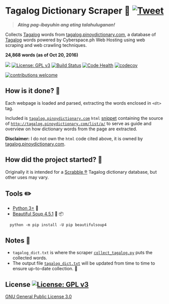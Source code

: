 # Tagalog Dictionary Scraper :ledger:  [![Tweet](https://img.shields.io/twitter/url/http/shields.io.svg?style=social)](https://twitter.com/intent/tweet?text=Check%20out%20Tagalog%20Dictionary%20Scraper!%20Ating%20pag-ibayuhin%20ang%20ating%20talahuluganan.%20%40github%20https://github.com/raymelon/tagalog-dictionary-scraper)

>***Ating pag-ibayuhin ang ating talahuluganan!***

Collects [Tagalog](http://tagaloglang.com/) words from [tagalog.pinoydictionary.com](http://tagalog.pinoydictionary.com/), a database of [Tagalog](http://tagaloglang.com/) words powered by Cyberspace.ph Web Hosting using web scraping and web crawling techniques.

**24,868 words (as of Oct 20, 2016)**

![](https://reposs.herokuapp.com/?path=raymelon/tagalog-dictionary-scraper)
[![License: GPL v3](https://img.shields.io/badge/License-GPL%20v3-blue.svg)](http://www.gnu.org/licenses/gpl-3.0)
[![Build Status](https://travis-ci.org/raymelon/tagalog-dictionary-scraper.svg)](https://travis-ci.org/raymelon/tagalog-dictionary-scraper)
[![Code Health](https://landscape.io/github/raymelon/tagalog-dictionary-scraper/master/landscape.svg?style=flat)](https://landscape.io/github/raymelon/tagalog-dictionary-scraper/master)
[![codecov](https://codecov.io/gh/raymelon/tagalog-dictionary-scraper/branch/master/graph/badge.svg)](https://codecov.io/gh/raymelon/tagalog-dictionary-scraper)

[![contributions welcome](https://img.shields.io/badge/contributions-welcome-brightgreen.svg?style=flat)]()

## How is it done? :muscle:
Each webpage is loaded and parsed, extracting the words enclosed in `<dt>` tag.

Included is [`tagalog.pinoydictionary.com`](http://tagalog.pinoydictionary.com/) `html` [snippet](https://github.com/raymelon/tagalog-dictionary-scraper/blob/master/tagalog.pinoydictionary.com%20html%20snippet.html) containing the source of
[`http://tagalog.pinoydictionary.com/list/a/`](http://tagalog.pinoydictionary.com/list/a/) to serve as guide and overview on how dictionary words from the page are extracted.

**Disclaimer:**
I do not own the `html` code cited above, it is owned by [tagalog.pinoydictionary.com](http://tagalog.pinoydictionary.com/).

## How did the project started? :thought_balloon:
Originally it is intended for a [Scrabble ®](http://www.scrabble.com/) Tagalog dictionary database, but other uses may vary.

## Tools :pencil2:
- [Python 3+](https://www.python.org/) :snake:
- [Beautiful Soup 4.5.1](https://www.crummy.com/software/BeautifulSoup/) :ramen: :package:
```
  python -m pip install -U pip beautifulsoup4
```

## Notes :pushpin:
- `tagalog_dict.txt` is where the scraper [`collect_tagalog.py`](https://github.com/raymelon/tagalog-dictionary-scraper/blob/master/collect_tagalog.py) puts the collected words.
- The output file [`tagalog_dict.txt`](https://github.com/raymelon/tagalog-dictionary-scraper/blob/master/tagalog_dict.txt) will be updated from time to time to ensure up-to-date collection. :date:

## License [![License: GPL v3](https://img.shields.io/badge/License-GPL%20v3-blue.svg)](http://www.gnu.org/licenses/gpl-3.0)
[GNU General Public License 3.0](https://www.gnu.org/licenses/gpl-3.0.en.html)
